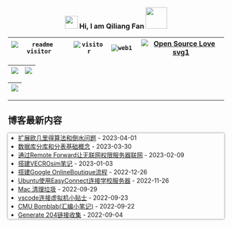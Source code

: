 <link href="./style.css" type="text/css" rel="stylesheet">

<h3 align="center">
    <img src="https://media1.giphy.com/media/xUOwFXiC5Nfq6SKBKo/giphy.gif" width="30"/> Hi, I am Qiliang Fan <img width="50" style="margin:0; padding: 0; border: none;" src="https://media.giphy.com/media/J2awouDsf23R2vo2p5/giphy.gif"/>
</h3>

|<code class="shadow-cyan">![readme visitor](https://img.shields.io/badge/dynamic/json?url=https://busuanzi-github.torch-fan.workers.dev&query=$.site_uv&label=readme%20visitor&style=plastic) </code> | <code class="shadow-cyan">![visitor](https://img.shields.io/badge/dynamic/json?url=https://busuanzi-torch-fan.torch-fan.workers.dev/&query=$.site_uv&label=blog%20visitor&style=plastic)</code> | <code class="shadow-green">![web1](https://img.shields.io/mozilla-observatory/grade-score/www.torch-fan.site?label=blog%20observatory&logo=github&publish&style=plastic) </code> | [![Open Source Love svg1](https://badges.frapsoft.com/os/v1/open-source.svg?v=103)](https://www.torch-fan.site/)  |
| :--: | :--: | :--: | :--: |


| ![](https://github-profile-summary-cards.vercel.app/api/cards/profile-details?username=qiliangfan&theme=nord_bright) | ![](https://github-profile-summary-cards.vercel.app/api/cards/most-commit-language?username=qiliangfan&theme=nord_bright)|
| --| ---|

| ![](https://github-profile-trophy.vercel.app/?username=qiliangfan&column=7&theme=dracula) |
| :--: |


---

## 博客最新内容
<div style="box-shadow: 0px 0px 5px gray">

<!-- START_SECTION:blog -->
* <a href='https://www.torch-fan.site/2023/04/01/%E5%80%92%E6%B0%B4%E9%97%AE%E9%A2%98/' target='_blank'>扩展欧几里得算法和倒水问题</a> - 2023-04-01
* <a href='https://www.torch-fan.site/2023/03/30/%E6%95%B0%E6%8D%AE%E5%BA%93%E5%88%86%E8%A1%A8/' target='_blank'>数据库分库和分表基础概念</a> - 2023-03-30
* <a href='https://www.torch-fan.site/2023/02/09/%E9%80%9A%E8%BF%87Remote-Forward%E8%AE%A9%E6%97%A0%E8%81%94%E7%BD%91%E6%9D%83%E9%99%90%E6%9C%8D%E5%8A%A1%E5%99%A8%E8%81%94%E7%BD%91/' target='_blank'>通过Remote Forward让无联网权限服务器联网</a> - 2023-02-09
* <a href='https://www.torch-fan.site/2023/01/03/%E6%90%AD%E5%BB%BAVECROsim%E7%AC%94%E8%AE%B0/' target='_blank'>搭建VECROsim笔记</a> - 2023-01-03
* <a href='https://www.torch-fan.site/2022/12/26/%E6%90%AD%E5%BB%BAGoogle-OnlineBoutique%E6%B5%81%E7%A8%8B/' target='_blank'>搭建Google OnlineBoutique流程</a> - 2022-12-26
* <a href='https://www.torch-fan.site/2022/11/26/Ubuntu%E4%BD%BF%E7%94%A8EasyConnect%E8%BF%9E%E6%8E%A5%E5%AD%A6%E6%A0%A1%E6%9C%8D%E5%8A%A1%E5%99%A8/' target='_blank'>Ubuntu使用EasyConnect连接学校服务器</a> - 2022-11-26
* <a href='https://www.torch-fan.site/2022/09/29/Mac-%E6%B8%85%E7%90%86%E5%9E%83%E5%9C%BE/' target='_blank'>Mac 清理垃圾</a> - 2022-09-29
* <a href='https://www.torch-fan.site/2022/09/23/vscode%E8%BF%9E%E6%8E%A5%E8%99%9A%E6%8B%9F%E6%9C%BA%E5%B0%8F%E8%B4%B4%E5%A3%AB/' target='_blank'>vscode连接虚拟机小贴士</a> - 2022-09-23
* <a href='https://www.torch-fan.site/2022/09/22/CMU-Bomblab-%E6%B1%87%E7%BC%96%E5%B0%8F%E7%AC%94%E8%AE%B0/' target='_blank'>CMU Bomblab(汇编小笔记)</a> - 2022-09-22
* <a href='https://www.torch-fan.site/2022/09/04/Generate-204%E9%93%BE%E6%8E%A5%E6%94%B6%E9%9B%86/' target='_blank'>Generate 204链接收集</a> - 2022-09-04
<!-- END_SECTION:blog -->

<div>